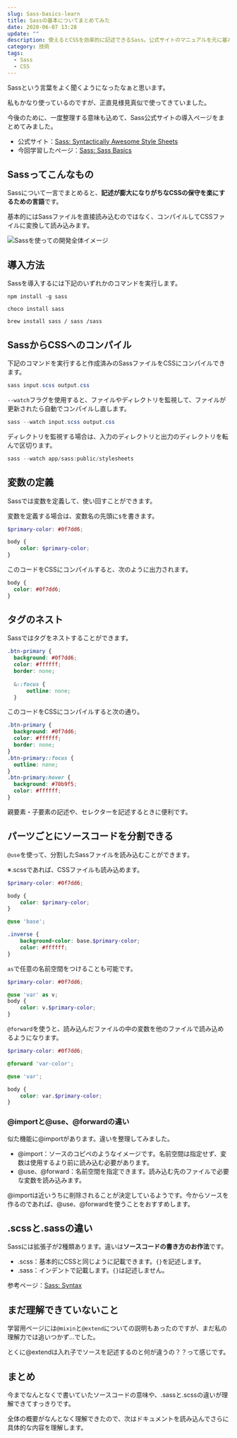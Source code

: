 ```yaml
---
slug: Sass-basics-learn
title: Sassの基本についてまとめてみた
date: 2020-06-07 13:28
update: ""
description: 使えるとCSSを効率的に記述できるSass。公式サイトのマニュアルを元に基本をまとめてみました。
category: 技術
tags:
  - Sass
  - CSS
---
```

Sassという言葉をよく聞くようになったなぁと思います。

私もかなり使っているのですが、正直見様見真似で使ってきていました。

今後のために、一度整理する意味も込めて、Sass公式サイトの導入ページをまとめてみました。

* 公式サイト：[Sass: Syntactically Awesome Style Sheets](https://sass-lang.com/)
* 今回学習したページ：[Sass: Sass Basics](https://sass-lang.com/guide)

## Sassってこんなもの

Sassについて一言でまとめると、**記述が膨大になりがちなCSSの保守を楽にするための言語**です。

基本的にはSassファイルを直接読み込むのではなく、コンパイルしてCSSファイルに変換して読み込みます。

![Sassを使っての開発全体イメージ](/img/upload/sass_basic_1.png "Sass_Basic_1.png")

## 導入方法

Sassを導入するには下記のいずれかのコマンドを実行します。

```powershell:title=npm
npm install -g sass
```

```powershell:title=Chocolatey
choco install sass
```

```powershell:title=Homebrew
brew install sass / sass /sass
```

## SassからCSSへのコンパイル

下記のコマンドを実行すると作成済みのSassファイルをCSSにコンパイルできます。

```powershell
sass input.scss output.css
```

`--watch`フラグを使用すると、ファイルやディレクトリを監視して、ファイルが更新されたら自動でコンパイルし直します。

```powershell
sass --watch input.scss output.css
```

ディレクトリを監視する場合は、入力のディレクトリと出力のディレクトリを転んで区切ります。

```powershell
sass --watch app/sass:public/stylesheets
```

## 変数の定義

Sassでは変数を定義して、使い回すことができます。

変数を定義する場合は、変数名の先頭に`$`を書きます。

```scss:title=input.scss
$primary-color: #0f7dd6;

body {
    color: $primary-color;
}
```

このコードをCSSにコンパイルすると、次のように出力されます。

```css:title=output.css
body {
  color: #0f7dd6;
}
```

## タグのネスト

Sassではタグをネストすることができます。

```scss:title=input.scss
.btn-primary {
  background: #0f7dd6;
  color: #ffffff;
  border: none;
  
  &::focus {
      outline: none;
  }
```

このコードをCSSにコンパイルすると次の通り。

```css:title=output.css
.btn-primary {
  background: #0f7dd6;
  color: #ffffff;
  border: none;
}
.btn-primary::focus {
  outline: none;
}
.btn-primary:hover {
  background: #70b9f5;
  color: #ffffff;
}
```

親要素・子要素の記述や、セレクターを記述するときに便利です。

## パーツごとにソースコードを分割できる

`@use`を使って、分割したSassファイルを読み込むことができます。

※.scssであれば、CSSファイルも読み込めます。

```scss:title=\_base.scss
$primary-color: #0f7dd6;

body {
    color: $primary-color;
}
```

```scss:title=style.scss
@use 'base';

.inverse {
	background-color: base.$primary-color;
	color: #ffffff;
}
```

`as`で任意の名前空間をつけることも可能です。

```scss:title=\_var.scss
$primary-color: #0f7dd6;
```

```scss:title=style.scss
@use 'var' as v;
body {
	color: v.$primary-color;
}
```

`@forward`を使うと、読み込んだファイルの中の変数を他のファイルで読み込めるようになります。

```scss:title=\_var-color.scss
$primary-color: #0f7dd6;
```

```scss:title=\_var.scss
@forward 'var-color';
```

```scss:title=style.scss
@use 'var';

body {
	color: var.$primary-color;
}
```

### @importと@use、@forwardの違い

似た機能に@importがあります。違いを整理してみました。

* @import：ソースのコピペのようなイメージです。名前空間は指定せず、変数は使用するより前に読み込む必要があります。
* @use、@forward：名前空間を指定できます。読み込む先のファイルで必要な変数を読み込みます。

@importは近いうちに削除されることが決定しているようです。今からソースを作るのであれば、@use、@forwardを使うことをおすすめします。

## .scssと.sassの違い

Sassには拡張子が2種類あります。違いは**ソースコードの書き方のお作法**です。

* .scss：基本的にCSSと同じように記載できます。`{}`を記述します。
* .sass：インデントで記載します。`{}`は記述しません。

参考ページ：[Sass: Syntax](https://sass-lang.com/documentation/syntax)

## まだ理解できていないこと

学習用ページには`@mixin`と`@extend`についての説明もあったのですが、まだ私の理解力では追いつかず…でした。

とくに@extendは入れ子でソースを記述するのと何が違うの？？って感じです。

## まとめ

今までなんとなくで書いていたソースコードの意味や、.sassと.scssの違いが理解できてすっきりです。

全体の概要がなんとなく理解できたので、次はドキュメントを読み込んでさらに具体的な内容を理解します。